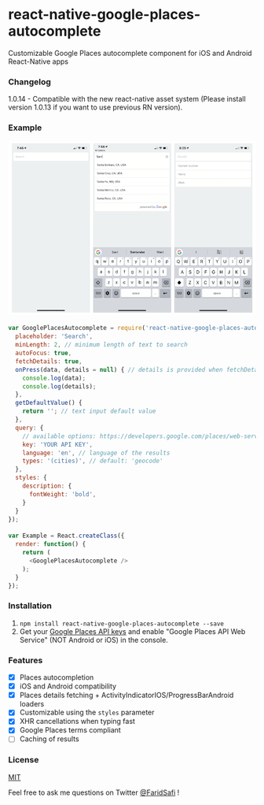 # react-native-google-places-autocomplete
Customizable Google Places autocomplete component for iOS and Android React-Native apps


### Changelog
1.0.14 - Compatible with the new react-native asset system (Please install version 1.0.13 if you want to use previous RN version).


### Example

![](https://raw.githubusercontent.com/FaridSafi/react-native-google-places-autocomplete/master/Assets/screenshot.png)

```js
var GooglePlacesAutocomplete = require('react-native-google-places-autocomplete').create({
  placeholder: 'Search',
  minLength: 2, // minimum length of text to search
  autoFocus: true,
  fetchDetails: true,
  onPress(data, details = null) { // details is provided when fetchDetails = true
    console.log(data);
    console.log(details);
  },
  getDefaultValue() {
    return ''; // text input default value
  },
  query: {
    // available options: https://developers.google.com/places/web-service/autocomplete
    key: 'YOUR API KEY',
    language: 'en', // language of the results
    types: '(cities)', // default: 'geocode'
  },
  styles: {
    description: {
      fontWeight: 'bold',
    }
  }
});

var Example = React.createClass({
  render: function() {
    return (
      <GooglePlacesAutocomplete />
    );
  }
});
```


### Installation

1. ```npm install react-native-google-places-autocomplete --save```
2. Get your [Google Places API keys](https://developers.google.com/places/) and enable "Google Places API Web Service" (NOT Android or iOS) in the console.


### Features

- [x] Places autocompletion
- [x] iOS and Android compatibility
- [x] Places details fetching + ActivityIndicatorIOS/ProgressBarAndroid loaders
- [x] Customizable using the ```styles``` parameter
- [x] XHR cancellations when typing fast
- [x] Google Places terms compliant
- [ ] Caching of results

### License

[MIT](LICENSE.md)

Feel free to ask me questions on Twitter [@FaridSafi](https://www.twitter.com/FaridSafi) !

